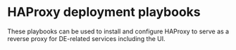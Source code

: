 # HAProxy deployment playbooks

These playbooks can be used to install and configure HAProxy to serve as a reverse proxy for DE-related services including the UI.
